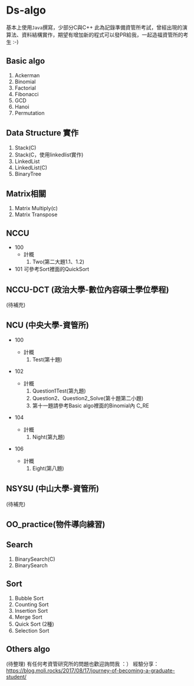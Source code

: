 # Ds-algo
基本上使用`Java`撰寫，少部分C與C++
此為記錄準備資管所考試，曾經出現的演算法、資料結構實作，期望有增加新的程式可以發PR給我，一起造福資管所的考生 :-)

## Basic algo
1. Ackerman   
2. Binomial   
3. Factorial  
4. Fibonacci   
5. GCD        
6. Hanoi       
7. Permutation

## Data Structure 實作
1. Stack(C)
2. Stack(C，使用linkedlist實作)
3. LinkedList
4. LinkedList(C)
5. BinaryTree

## Matrix相關
1. Matrix Multiply(c)
2. Matrix Transpose

## NCCU
- 100
    * 計概
        1. Two(第二大題1.1、1.2)
- 101
    可參考Sort裡面的QuickSort


## NCCU-DCT (政治大學-數位內容碩士學位學程)
(待補充)

## NCU (中央大學-資管所)
- 100
    * 計概
        1. Test(第十題)
- 102
    * 計概
        1. Question1Test(第九題)
        2. Question2、Question2_Solve(第十題第二小題)
        3. 第十一題請參考Basic algo裡面的Binomial內 C_RE
- 104
    * 計概
        1. Night(第九題)

- 106
    * 計概
        1. Eight(第八題)

## NSYSU (中山大學-資管所)
(待補充)

## OO_practice(物件導向練習)

## Search
1. BinarySearch(C)
2. BinarySearch

## Sort
1. Bubble Sort
2. Counting Sort
3. Insertion Sort
4. Merge Sort
5. Quick Sort (2種)
6. Selection Sort

## Others algo
(待整理)
有任何考資管研究所的問題也歡迎詢問我 ：）
經驗分享：https://blog.moli.rocks/2017/08/17/journey-of-becoming-a-graduate-student/

